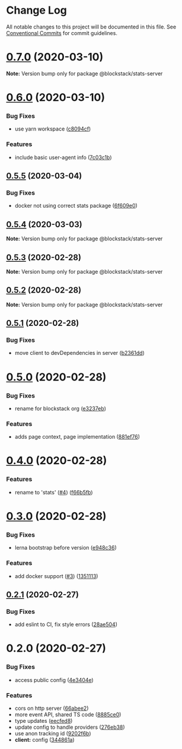 # Change Log

All notable changes to this project will be documented in this file.
See [Conventional Commits](https://conventionalcommits.org) for commit guidelines.

# [0.7.0](https://github.com/blockstack/stats/compare/v0.6.0...v0.7.0) (2020-03-10)

**Note:** Version bump only for package @blockstack/stats-server





# [0.6.0](https://github.com/blockstack/stats/compare/v0.5.5...v0.6.0) (2020-03-10)


### Bug Fixes

* use yarn workspace ([c8094cf](https://github.com/blockstack/stats/commit/c8094cf978db2e535075f91d0216f140b723e2ae))


### Features

* include basic user-agent info ([7c03c1b](https://github.com/blockstack/stats/commit/7c03c1b763f302d8322e5973238643f096fe140e))





## [0.5.5](https://github.com/blockstack/stats/compare/v0.5.4...v0.5.5) (2020-03-04)


### Bug Fixes

* docker not using correct stats package ([6f609e0](https://github.com/blockstack/stats/commit/6f609e04b626a4f1c3f8f89d1b30d6fffc0525f7))





## [0.5.4](https://github.com/blockstack/stats/compare/v0.5.3...v0.5.4) (2020-03-03)

**Note:** Version bump only for package @blockstack/stats-server





## [0.5.3](https://github.com/blockstack/stats/compare/v0.5.2...v0.5.3) (2020-02-28)

**Note:** Version bump only for package @blockstack/stats-server





## [0.5.2](https://github.com/blockstack/stats/compare/v0.5.1...v0.5.2) (2020-02-28)

**Note:** Version bump only for package @blockstack/stats-server





## [0.5.1](https://github.com/blockstack/stats/compare/v0.5.0...v0.5.1) (2020-02-28)


### Bug Fixes

* move client to devDependencies in server ([b2361dd](https://github.com/blockstack/stats/commit/b2361ddcdf6367531ef485667cf94c534cec8783))





# [0.5.0](https://github.com/blockstack/stats/compare/v0.4.0...v0.5.0) (2020-02-28)


### Bug Fixes

* rename for blockstack org ([e3237eb](https://github.com/blockstack/stats/commit/e3237ebcd818566f8e054ffe2d1fe1d8e99085fd))


### Features

* adds page context, page implementation ([881ef76](https://github.com/blockstack/stats/commit/881ef76162bf92ba20709fee4a36c705e8d8fd6b))





# [0.4.0](https://github.com/blockstack/stats/compare/v0.3.0...v0.4.0) (2020-02-28)


### Features

* rename to 'stats' ([#4](https://github.com/blockstack/stats/issues/4)) ([f66b5fb](https://github.com/blockstack/stats/commit/f66b5fb0fe02bcf9a3d0cd5649415fb63805f363))





# [0.3.0](https://github.com/blockstack/stats/compare/v0.2.1...v0.3.0) (2020-02-28)


### Bug Fixes

* lerna bootstrap before version ([e948c36](https://github.com/blockstack/stats/commit/e948c36bc5b8f6ceaff6f8cc1ddab2071d5e7264))


### Features

* add docker support ([#3](https://github.com/blockstack/stats/issues/3)) ([1351113](https://github.com/blockstack/stats/commit/1351113f2d63d5cb65b39ca1d49b312415860293))





## [0.2.1](https://github.com/blockstack/stats/compare/v0.2.0...v0.2.1) (2020-02-27)


### Bug Fixes

* add eslint to CI, fix style errors ([28ae504](https://github.com/blockstack/stats/commit/28ae50430b3a97bcd1ae5b0f8ebeac1857bbb2b6))





# 0.2.0 (2020-02-27)


### Bug Fixes

* access public config ([4e3404e](https://github.com/blockstack/stats/commit/4e3404e3596450d971e226e4d1423a8819525ec9))


### Features

* cors on http server ([66abee2](https://github.com/blockstack/stats/commit/66abee2f9ffc8f2b6cb02ed3d5fb0b7ef0da657e))
* more event API, shared TS code ([8885ce0](https://github.com/blockstack/stats/commit/8885ce0ccc48e7eed99f31ef5882924aaf530db1))
* type updates ([eecfed8](https://github.com/blockstack/stats/commit/eecfed8a418aaa5644b2a6b587408d0c8c0e55ea))
* update config to handle providers ([276eb38](https://github.com/blockstack/stats/commit/276eb38f87586baf3bbf2bdc70ea1cc2c5c842db))
* use anon tracking id ([9202f6b](https://github.com/blockstack/stats/commit/9202f6b6f35f621208ff6ff2efef64942dbdb29b))
* **client:** config ([344861a](https://github.com/blockstack/stats/commit/344861af916a79713ca91668e53b7c11f5765ad5))
